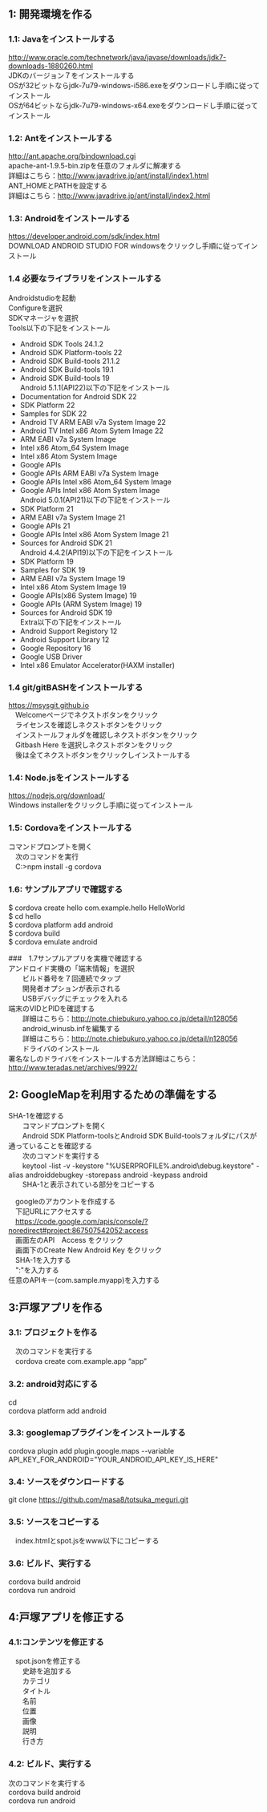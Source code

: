 ## 1: 開発環境を作る
### 1.1: Javaをインストールする
 http://www.oracle.com/technetwork/java/javase/downloads/jdk7-downloads-1880260.html  
 JDKのバージョン７をインストールする  
  OSが32ビットならjdk-7u79-windows-i586.exeをダウンロードし手順に従ってインストール  
  OSが64ビットならjdk-7u79-windows-x64.exeをダウンロードし手順に従ってインストール  

### 1.2: Antをインストールする
http://ant.apache.org/bindownload.cgi  
apache-ant-1.9.5-bin.zipを任意のフォルダに解凍する  
詳細はこちら：http://www.javadrive.jp/ant/install/index1.html  
ANT_HOMEとPATHを設定する  
詳細はこちら：http://www.javadrive.jp/ant/install/index2.html  


### 1.3: Androidをインストールする
https://developer.android.com/sdk/index.html  
DOWNLOAD ANDROID STUDIO FOR windowsをクリックし手順に従ってインストール  

### 1.4 必要なライブラリをインストールする
Androidstudioを起動  
Configureを選択  
SDKマネージャを選択  
Tools以下の下記をインストール  
+ Android SDK Tools 24.1.2  
+ Android SDK Platform-tools 22  
+ Android SDK Build-tools 21.1.2  
+ Android SDK Build-tools 19.1  
+ Android SDK Build-tools 19   
Android 5.1.1(API22)以下の下記をインストール  
+ Documentation for Android SDK 22  
+ SDK Platform 22  
+ Samples for SDK 22  
+ Android TV ARM EABI v7a System Image 22  
+ Android TV Intel x86 Atom Sytem Image 22  
+ ARM EABI v7a System Image  
+ Intel x86 Atom_64 System Image  
+ Intel x86 Atom System Image  
+ Google APIs  
+ Google APIs ARM EABI v7a System Image  
+ Google APIs Intel x86 Atom_64 System Image  
+ Google APIs Intel x86 Atom System Image  
Android 5.0.1(API21)以下の下記をインストール  
+ SDK Platform 21  
+ ARM EABI v7a System Image 21  
+ Google APIs 21   
+ Google APIs Intel x86 Atom System Image 21  
+ Sources for Android SDK 21  
Android 4.4.2(API19)以下の下記をインストール  
+ SDK Platform 19  
+ Samples for SDK 19  
+ ARM EABI v7a System Image 19  
+ Intel x86 Atom System Image 19  
+ Google APIs(x86 System Image) 19  
+ Google APIs (ARM System Image) 19  
+ Sources for Android SDK 19  
Extra以下の下記をインストール  
+ Android Support Registory 12  
+ Android Support Library 12  
+ Google Repository 16  
+ Google USB Driver  
+ Intel x86 Emulator  Accelerator(HAXM installer)  
  
### 1.4 git/gitBASHをインストールする
https://msysgit.github.io  
　Welcomeページでネクストボタンをクリック  
　ライセンスを確認しネクストボタンをクリック  
　インストールフォルダを確認しネクストボタンをクリック  
　Gitbash Here を選択しネクストボタンをクリック  
　後は全てネクストボタンをクリックしインストールする  

### 1.4: Node.jsをインストールする
 https://nodejs.org/download/  
 Windows installerをクリックし手順に従ってインストール  

### 1.5: Cordovaをインストールする  
 コマンドプロンプトを開く  
　次のコマンドを実行  
　C:\>npm install -g cordova  

### 1.6: サンプルアプリで確認する  
 $ cordova create hello com.example.hello HelloWorld  
 $ cd hello  
 $ cordova platform add android  
 $ cordova build  
 $ cordova emulate android  

###　1.7サンプルアプリを実機で確認する  
  アンドロイド実機の「端末情報」を選択  
　　ビルド番号を７回連続でタップ  
　　開発者オプションが表示される  
　　USBデバッグにチェックを入れる  
   端末のVIDとPIDを確認する  
　　詳細はこちら：http://note.chiebukuro.yahoo.co.jp/detail/n128056  
　　android_winusb.infを編集する  
　　詳細はこちら：http://note.chiebukuro.yahoo.co.jp/detail/n128056  
　　ドライバのインストール  
   署名なしのドライバをインストールする方法詳細はこちら：http://www.teradas.net/archives/9922/  


## 2: GoogleMapを利用するための準備をする
  SHA-1を確認する  
　　コマンドプロンプトを開く  
　　Android SDK Platform-toolsとAndroid SDK Build-toolsフォルダにパスが通っていることを確認する  
　　次のコマンドを実行する  
　　keytool -list -v -keystore "%USERPROFILE%\.android\debug.keystore" -alias androiddebugkey -storepass android -keypass android  
　　SHA-1と表示されている部分をコピーする  

　googleのアカウントを作成する  
　下記URLにアクセスする  
　https://code.google.com/apis/console/?noredirect#project:867507542052:access  
　画面左のAPI　Access をクリック  
　画面下のCreate New Android Key をクリック  
　SHA-1を入力する  
　":"を入力する  
  任意のAPIキー(com.sample.myapp)を入力する  

## 3:戸塚アプリを作る
### 3.1: プロジェクトを作る
　次のコマンドを実行する   
　cordova create <App Name>  com.example.app “app”  
### 3.2: android対応にする  
 cd <App Name>  
 cordova platform add android  

### 3.3: googlemapプラグインをインストールする
 cordova plugin add plugin.google.maps --variable API_KEY_FOR_ANDROID="YOUR_ANDROID_API_KEY_IS_HERE"   

### 3.4: ソースをダウンロードする
 git clone https://github.com/masa8/totsuka_meguri.git  

### 3.5: ソースをコピーする
　index.htmlとspot.jsをwww以下にコピーする  

### 3.6: ビルド、実行する
 cordova build android  
 cordova run android  

## 4:戸塚アプリを修正する
### 4.1:コンテンツを修正する
　spot.jsonを修正する  
　　史跡を追加する  
　　カテゴリ  
　　タイトル  
　　名前  
　　位置  
　　画像  
　　説明  
　　行き方  

### 4.2: ビルド、実行する
次のコマンドを実行する  
cordova build android  
cordova run android  
